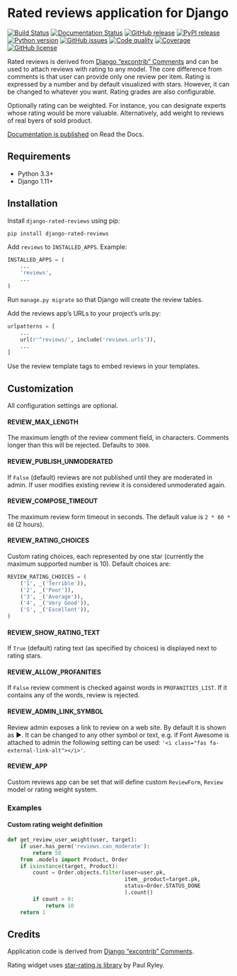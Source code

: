 # Rated reviews application for Django

[![Build Status](https://travis-ci.com/andreynovikov/django-rated-reviews.svg?branch=master)](https://travis-ci.com/andreynovikov/django-rated-reviews)
[![Documentation Status](https://img.shields.io/readthedocs/django-rated-reviews.svg?style=flat)](https://readthedocs.org/projects/django-rated-reviews/)
[![GitHub release](https://img.shields.io/github/release/andreynovikov/django-rated-reviews.svg)](https://github.com/andreynovikov/django-rated-reviews/releases/latest)
[![PyPI release](https://img.shields.io/pypi/v/django-rated-reviews.svg)](https://pypi.org/project/django-rated-reviews/)
[![Python version](https://img.shields.io/pypi/pyversions/django-rated-reviews.svg)](https://pypi.org/project/django-rated-reviews/)
[![GitHub issues](https://img.shields.io/github/issues/andreynovikov/django-rated-reviews.svg)](https://github.com/andreynovikov/django-rated-reviews/issues)
[![Code quality](https://img.shields.io/codacy/grade/fe2c36bbb12344318d0523148ae8e725.svg)](https://www.codacy.com/app/novikov/django-rated-reviews)
[![Coverage](https://img.shields.io/codacy/coverage/fe2c36bbb12344318d0523148ae8e725.svg)](https://www.codacy.com/app/novikov/django-rated-reviews)
[![GitHub license](https://img.shields.io/github/license/andreynovikov/django-rated-reviews.svg)](LICENSE)

Rated reviews is derived from [Django “excontrib” Comments](https://github.com/django/django-contrib-comments/) and can be used to attach reviews with rating to any model. The core difference from comments is that user can provide only one review per item. Rating is expressed by a number and by default visualized with stars. However, it can be changed to whatever you want. Rating grades are also configurable.

Optionally rating can be weighted. For instance, you can designate experts whose rating would be more valuable. Alternatively, add weight to reviews of real byers of sold product.

[Documentation is published](https://django-rated-reviews.readthedocs.io/) on Read the Docs.

## Requirements

* Python 3.3+
* Django 1.11+

## Installation

Install ```django-rated-reviews``` using pip:

```shell
pip install django-rated-reviews
```

Add ```reviews``` to ```INSTALLED_APPS```. Example:

```python
INSTALLED_APPS = (
    ...
    'reviews',
    ...
)
```

Run ```manage.py migrate``` so that Django will create the review tables.

Add the reviews app’s URLs to your project’s urls.py:

```python
urlpatterns = [
    ...
    url(r'^reviews/', include('reviews.urls')),
    ...
]
```

Use the review template tags to embed reviews in your templates.

## Customization

All configuration settings are optional.

#### REVIEW_MAX_LENGTH

The maximum length of the review comment field, in characters. Comments longer than this will be rejected. Defaults to ```3000```.

#### REVIEW_PUBLISH_UNMODERATED

If ```False``` (default) reviews are not published until they are moderated in admin. If user modifies existing review it is considered unmoderated again.

#### REVIEW_COMPOSE_TIMEOUT

The maximum review form timeout in seconds. The default value is ```2 * 60 * 60``` (2 hours).

#### REVIEW_RATING_CHOICES

Custom rating choices, each represented by one star (currently the maximum supported number is 10). Default choices are:

```python
REVIEW_RATING_CHOICES = (
    ('1', _('Terrible')),
    ('2', _('Poor')),
    ('3', _('Average')),
    ('4', _('Very Good')),
    ('5', _('Excellent')),
)
```

#### REVIEW_SHOW_RATING_TEXT

If ```True``` (default) rating text (as specified by choices) is displayed next to rating stars. 

#### REVIEW_ALLOW_PROFANITIES

If ```False``` review comment is checked against words in ```PROFANITIES_LIST```. If it contains any of the words, review is rejected.

#### REVIEW_ADMIN_LINK_SYMBOL

Review admin exposes a link to review on a web site. By default it is shown as &#9654;. It can be changed to any other symbol or text,
e.g. if Font Awesome is attached to admin the following setting can be used: ```'<i class="fas fa-external-link-alt"></i>'```.

#### REVIEW_APP

Custom reviews app can be set that will define custom ```ReviewForm```, ```Review``` model or rating weight system.

### Examples

#### Custom rating weight definition

```python
def get_review_user_weight(user, target):
    if user.has_perm('reviews.can_moderate'):
        return 50
    from .models import Product, Order
    if isinstance(target, Product):
        count = Order.objects.filter(user=user.pk,
                                     item__product=target.pk,
                                     status=Order.STATUS_DONE
                                     ).count()
        if count > 0:
            return 10
    return 1
```

## Credits

Application code is derived from [Django “excontrib” Comments](https://github.com/django/django-contrib-comments/).

Rating widget uses [star-rating.js library](https://github.com/pryley/star-rating.js) by Paul Ryley.
